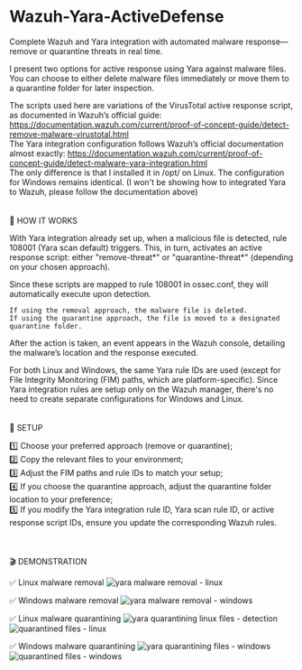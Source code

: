# Wazuh-Yara-ActiveDefense
Complete Wazuh and Yara integration with automated malware response—remove or quarantine threats in real time.

I present two options for active response using Yara against malware files.
You can choose to either delete malware files immediately or move them to a quarantine folder for later inspection.

The scripts used here are variations of the VirusTotal active response script, as documented in Wazuh’s official guide: https://documentation.wazuh.com/current/proof-of-concept-guide/detect-remove-malware-virustotal.html<br>
The Yara integration configuration follows Wazuh’s official documentation almost exactly: https://documentation.wazuh.com/current/proof-of-concept-guide/detect-malware-yara-integration.html<br>
The only difference is that I installed it in /opt/ on Linux. The configuration for Windows remains identical. (I won't be showing how to integrated Yara to Wazuh, please follow the documentation above)
<br>
<br>
<br>
🚀 HOW IT WORKS

With Yara integration already set up, when a malicious file is detected, rule 108001 (Yara scan default) triggers.
This, in turn, activates an active response script: either "remove-threat*" or "quarantine-threat*" (depending on your chosen approach).

Since these scripts are mapped to rule 108001 in ossec.conf, they will automatically execute upon detection.

    If using the removal approach, the malware file is deleted.
    If using the quarantine approach, the file is moved to a designated quarantine folder.

After the action is taken, an event appears in the Wazuh console, detailing the malware’s location and the response executed.

For both Linux and Windows, the same Yara rule IDs are used (except for File Integrity Monitoring (FIM) paths, which are platform-specific). Since Yara integration rules are setup only on the Wazuh manager, there's no need to create separate configurations for Windows and Linux.
<br>
<br>
<br>
🔧 SETUP

1️⃣ Choose your preferred approach (remove or quarantine);<br>
2️⃣ Copy the relevant files to your environment;<br>
3️⃣ Adjust the FIM paths and rule IDs to match your setup;<br>
4️⃣ If you choose the quarantine approach, adjust the quarantine folder location to your preference;<br>
5️⃣ If you modify the Yara integration rule ID, Yara scan rule ID, or active response script IDs, ensure you update the corresponding Wazuh rules.<br>
<br>
<br>
<br>
🎬 DEMONSTRATION

✅ Linux malware removal
![yara malware removal - linux](https://github.com/user-attachments/assets/57c64204-0b79-4c62-ba47-b55493d4994c)

✅ Windows malware removal
![yara malware removal - windows](https://github.com/user-attachments/assets/e28e0ed2-f29f-4e8b-94ee-39c2b92461f7)

✅ Linux malware quarantining
![yara quarantining linux files - detection](https://github.com/user-attachments/assets/11de13f2-09dd-4292-b4d1-ae878a874074)
![quarantined files -  linux](https://github.com/user-attachments/assets/ee1f1c95-7848-4e77-9ffd-b267c55f451c)

✅ Windows malware quarantining
![yara quarantining files - windows](https://github.com/user-attachments/assets/24079d1a-5cf1-4d0e-86fd-ad231d2ebab5)
![quarantined files - windows](https://github.com/user-attachments/assets/e636f858-0fb5-46ee-8acd-6e11425ce2a4)







